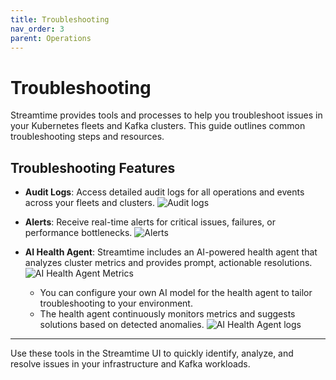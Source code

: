 ```yaml
---
title: Troubleshooting
nav_order: 3
parent: Operations
---
```


# Troubleshooting
Streamtime provides tools and processes to help you troubleshoot issues in your Kubernetes fleets and Kafka clusters. This guide outlines common troubleshooting steps and resources.


## Troubleshooting Features

- **Audit Logs**: Access detailed audit logs for all operations and events across your fleets and clusters.
![Audit logs]({{site.baseurl}}/assets/images/troubleshooting/audit-logs.png)

- **Alerts**: Receive real-time alerts for critical issues, failures, or performance bottlenecks.
![Alerts]({{site.baseurl}}/assets/images/troubleshooting/alerts.png)

- **AI Health Agent**: Streamtime includes an AI-powered health agent that analyzes cluster metrics and provides prompt, actionable resolutions.  
![AI Health Agent Metrics]({{site.baseurl}}/assets/images/troubleshooting/agent-metrics.jpeg)
  - You can configure your own AI model for the health agent to tailor troubleshooting to your environment.
  - The health agent continuously monitors metrics and suggests solutions based on detected anomalies.
![AI Health Agent logs]({{site.baseurl}}/assets/images/troubleshooting/agent-logs.jpeg)
---

Use these tools in the Streamtime UI to quickly identify, analyze, and resolve issues in your infrastructure and Kafka workloads.
